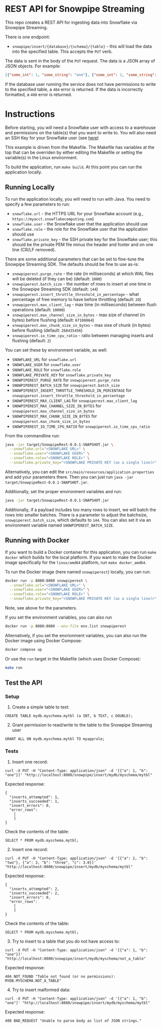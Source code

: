 # REST API for Snowpipe Streaming
This repo creates a REST API for ingesting data into Snowflake via
Snowpipe Streaming.

There is one endpoint:
* `snowpipe/insert/{database}/{schema}/{table}` - this will load the data into the
    specified table. This accepts the `PUT` verb.

The data is sent in the body of the `PUT` request. The data is a JSON array
of JSON objects. For example:

```json
[{"some_int": 1, "some_string": "one"}, {"some_int": 2, "some_string": "two"}]
```

If the database user running the service does not have permissions to 
write to the specified table, a `404` error is returned. If the data is
incorrectly formatted, a `400` error is returned.

# Instructions
Before starting, you will need a Snowflake user with access to a warehouse
and permissions on the table(s) that you want to write to. You will also 
need an SSH Key for your Snowflake user (see [here](https://docs.snowflake.com/en/user-guide/key-pair-auth.html))

This example is driven from the Makefile. The Makefile has variables at the top
that can be overriden by either editing the Makefile or setting the variable(s) in
the Linux environment.

To build the application, run `make build`. At this point you can run the 
application locally.

## Running Locally
To run the application locally, you will need to run with Java. 
You need to specify a few parameters to run:
* `snowflake.url` - the HTTPS URL for your Snowflake account (e.g., `https://myacct.snowflakecomputing.com`)
* `snowflake.user` - the Snowflake user that the application should use
* `snowflake.role` - the role for the Snowflake user that the application should use
* `snowflake.private_key` - the SSH private key for the Snowflake user; this should be the private PEM file minus the header and footer and on one line (CR/LF removed).

There are some additional parameters that can be set to fine-tune 
the Snowpipe Streaming SDK. The defaults should be fine to use as-is:
* `snowpiperest.purge_rate` - the rate (in milliseconds) at which WAL files will be deleted (if they can be) (default: `1000`)
* `snowpiperest.batch_size` - the number of rows to insert at one time in the Snowpipe Streaming SDK (default: `144`)
* `snowpiperest.insert_throttle_threshold_in_percentage` - what percentage of free memory to have before throttling (default: `20`)
* `snowpiperest.max_client_lag` - max time (in milliseconds) between flush operations (default: `10000`)
* `snowpiperest.max_channel_size_in_bytes` - max size of channel (in bytes) before flushing (default: `67108864`)
* `snowpiperest.max_chunk_size_in_bytes` - max sixe of chunk (in bytes) before flushing (default: `268435456`)
* `snowpiperest.io_time_cpu_ratio` - ratio between managing inserts and flushing (default: `2`)

You can set these by environment variable, as well:
* `SNOWFLAKE_URL` for `snowflake.url`
* `SNOWFLAKE_USER` for `snowflake.user`
* `SNOWFLAKE_ROLE` for `snowflake.role`
* `SNOWFLAKE_PRIVATE_KEY` for `snowflake.private_key`
* `SNOWPIPEREST_PURGE_RATE` for `snowpiperest.purge_rate`
* `SNOWPIPEREST_BATCH_SIZE` for `snowpiperest.batch_size`
* `SNOWPIPEREST_INSERT_THROTTLE_THRESHOLD_IN_PERCENTAGE` for `snowpiperest.insert_throttle_threshold_in_percentage`
* `SNOWPIPEREST_MAX_CLIENT_LAG` for `snowpiperest.max_client_lag`
* `SNOWPIPEREST_MAX_CHANNEL_SIZE_IN_BYTES` for `snowpiperest.max_channel_size_in_bytes`
* `SNOWPIPEREST_MAX_CHUNK_SIZE_IN_BYTES` for `snowpiperest.max_chunk_size_in_bytes`
* `SNOWPIPEREST_IO_TIME_CPU_RATIO` for `snowpiperest.io_time_cpu_ratio`

From the commandline run:
```bash
java -jar target/SnowpipeRest-0.0.1-SNAPSHOT.jar \
  --snowflake.url="<SNOWFLAKE URL>" \
  --snowflake.user="<SNOWFLAKE USER>" \
  --snowflake.role="<SNOWFLAKE ROLE>" \
  --snowflake.private_key="<SNOWFLAKE PRIVATE KEY (as a single line)>"
```

Alternatively, you can edit the `src/main/resources/application.properties` and add
your parameters there. Then you can just run `java -jar target/SnowpipeRest-0.0.1-SNAPSHOT.jar`.

Additionally, set the proper environment variables and run:
```bash
java -jar target/SnowpipeRest-0.0.1-SNAPSHOT.jar
```

Additionally, if a payload includes too many rows to insert, we will batch
the rows into smaller batches. There is a parameter to adjust the batchsize,
`snowpiperest.batch_size`, which defaults to `144`. You can also set it via an
environment variable named `SNOWPIPEREST_BATCH_SIZE`.

## Running with Docker
If you want to build a Docker container for this application, you can run
`make docker` which builds for the local platform.
If you want to make the Docker image specifically for the `linux/amd64` platform, 
run `make docker_amd64`.

To run the Docker image (here named `snowpiperest`) locally, you can run:
```bash
docker run -p 8080:8080 snowpiperest \
  --snowflake.url="<SNOWFLAKE URL>" \
  --snowflake.user="<SNOWFLAKE USER>" \
  --snowflake.role="<SNOWFLAKE ROLE>" \
  --snowflake.private_key="<SNOWFLAKE PRIVATE KEY (as a single line)>"
```

Note, see above for the parameters.

If you set the environment variables, you can also run
```bash
docker run -p 8080:8080 --env-file env.list snowpiperest
```

Alternatively, if you set the envrionment variables, you can 
also run the Docker image using Docker Compose:
```bash
docker compose up
```

Or use the `run` target in the Makefile (which uses Docker Compose):
```bash
make run
```

## Test the API

### Setup
1. Create a simple table to test:
```
CREATE TABLE mydb.myschema.mytbl (a INT, b TEXT, c DOUBLE);
```

2. Grant permission to read/write to the table to the Snowpipe Streaming user
```
GRANT ALL ON mydb.myschema.mytbl TO myapprole;
```

### Tests
1. Insert one record:
```
curl -X PUT -H "Content-Type: application/json" -d '[{"a": 1, "b": "one"}]' "http://localhost:8080/snowpipe/insert/mydb/myschema/mytbl"
```

Expected response:
```
{
  "inserts_attempted": 1,
  "inserts_succeeded": 1,
  "insert_errors": 0,
  "error_rows":
    [
    ]
}
```

Check the contents of the table:
```
SELECT * FROM mydb.myschema.mytbl;
```

2. Insert one record:
```
curl -X PUT -H "Content-Type: application/json" -d '[{"a": 2, "b": "two"}, {"a": 3, "b": "three", "c": 3.0}]' "http://localhost:8080/snowpipe/insert/mydb/myschema/mytbl"
```

Expected response:
```
{
  "inserts_attempted": 2,
  "inserts_succeeded": 2,
  "insert_errors": 0,
  "error_rows":
    [
    ]
}
```

Check the contents of the table:
```
SELECT * FROM mydb.myschema.mytbl;
```

3. Try to insert to a table that you do not have access to:
```
curl -X PUT -H "Content-Type: application/json" -d '[{"a": 1, "b": "one"}]' "http://localhost:8080/snowpipe/insert/mydb/myschema/not_a_table"
```

Expected response:
```
404 NOT_FOUND "Table not found (or no permissions): MYDB.MYSCHEMA.NOT_A_TABLE"
```

4. Try to insert malformed data:
```
curl -X PUT -H "Content-Type: application/json" -d '[{"a": 1, "b": "one"]' "http://localhost:8080/snowpipe/insert/mydb/myschema/mytbl"
```

Expected response:
```
400 BAD_REQUEST "Unable to parse body as list of JSON strings."
```
